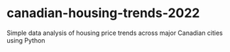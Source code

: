 # canadian-housing-trends-2022
Simple data analysis of housing price trends across major Canadian cities using Python
